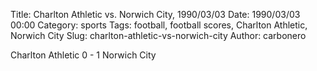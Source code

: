 Title: Charlton Athletic vs. Norwich City, 1990/03/03
Date: 1990/03/03 00:00
Category: sports
Tags: football, football scores, Charlton Athletic, Norwich City
Slug: charlton-athletic-vs-norwich-city
Author: carbonero


Charlton Athletic 0 - 1 Norwich City
